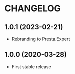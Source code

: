 # CHANGELOG

## 1.0.1 (2023-02-21)

- Rebranding to Presta.Expert

## 1.0.0 (2020-03-28)

- First stable release

